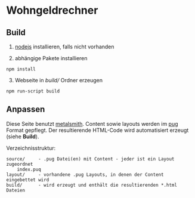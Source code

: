 # Wohngeldrechner

## Build
1. [nodejs](https://nodejs.org/en/download/) installieren, falls nicht vorhanden

2. abhängige Pakete installieren
```
npm install
```

3. Webseite in *build/* Ordner erzeugen
```
npm run-script build
```

## Anpassen
Diese Seite benutzt [metalsmith](https://github.com/segmentio/metalsmith). Content sowie layouts werden im  [pug](https://pugjs.org) Format gepflegt. Der resultierende HTML-Code wird automatisiert erzeugt (siehe **Build**).

Verzeichnisstruktur:
```
source/     - .pug Datei(en) mit Content - jeder ist ein Layout zugeordnet
    index.puq
layout/     - vorhandene .pug Layouts, in denen der Content eingebettet wird
build/      - wird erzeugt und enthält die resultierenden *.html Dateien
```
